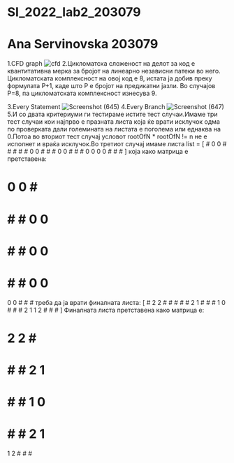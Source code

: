 # SI_2022_lab2_203079
# Ana Servinovska 203079
1.CFD graph  ![cfd](https://user-images.githubusercontent.com/100706237/170230691-86adbb6d-6f98-4c3a-8516-25261534786e.jpg)
2.Цикломатска сложеност на делот за код е квантитативна мерка за бројот на линеарно независни патеки во него.
Цикломатската комплексност на овој код е 8, истата ја добив преку формулата P+1, каде што P е бројот на предикатни јазли. Во случајoв P=8, па цикломатската комплексност изнесува 9.

3.Every Statement    ![Screenshot (645)](https://user-images.githubusercontent.com/100706237/170249342-4fe521b7-42bc-4171-a917-e816d89a07d5.png)
4.Every Branch       ![Screenshot (647)](https://user-images.githubusercontent.com/100706237/170249412-66e52360-1195-49b1-ade8-f73bfc69fedc.png)
5.И со двата критериуми ги тестираме истите тест случаи.Имаме три тест случаи кои најпрво е празната листа која ќе врати исклучок одма по проверката дали големината на листата е поголема или еднаква на 0.Потоа во вториот тест случај условот rootOfN * rootOfN  != n не е исполнет и враќа исклучок.Во третиот случај имаме листа 
list = [ # 0 0 # # # # # 0 0 # # # 0 0 # # # 0 0 0 0 # # # ] која како матрица е претставена:
# 0 0 # #
# # # 0 0
# # # 0 0
# # # 0 0
0 0 # # #
треба да ја врати финалната листа: [ # 2 2 # # # # # 2 1 # # # 1 0 # # # 2 1 1 2 # # # ]
Финалната листа претставена како матрица е:
# 2 2 # #
# # # 2 1
# # # 1 0
# # # 2 1
1 2 # # #
            
